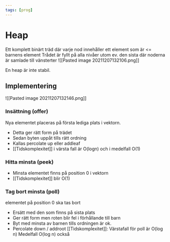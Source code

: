 ```yaml
---
tags: [prog]
---
```

# Heap
Ett komplett binärt träd där varje nod innehåller ett element som är <= barnens element
Trådet är fyllt på alla nivåer utom ev. den sista där noderna är samlade till vänsterter
![[Pasted image 20211207132106.png]]

En heap är inte stabil.

## Implementering
![[Pasted image 20211207132146.png]]

### Insättning (offer)
Nya elementet placeras på första lediga plats i vektorn.
- Detta ger rätt form på trädet
- Sedan byten uppåt tills rätt ordning
- Kallas percolate up eller addleaf
- [[Tidskomplexitet]] i värsta fall är O(logn) och i medelfall O(1)

### Hitta minsta (peek)
- Minsta elementet finns på position 0 i vektorn
- [[Tidskomplexitet]] blir O(1)

### Tag bort minsta (poll)
elementet på position 0 ska tas bort
- Ersätt med den som finns på sista plats
- Ger rätt form men roten blir fel i förhållande till barn
- Byt med minsta av barnen tills ordningen är ok.
- Percolate down / addroot
[[Tidskomplexitet]]:
Värstafall för poll är O(log n)
Medelfall O(log n) också



